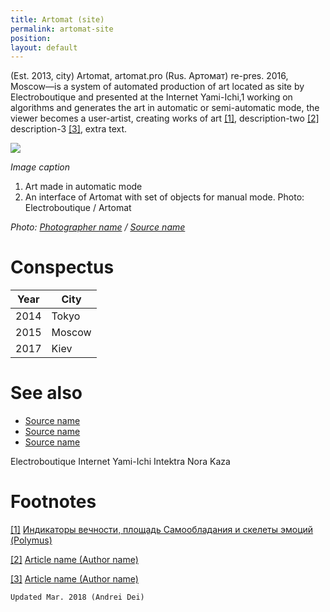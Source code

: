 ```yaml
---
title: Artomat (site)
permalink: artomat-site
position:
layout: default
---
```


(Est. 2013, city) Artomat, artomat.pro (Rus. Артомат) re-pres. 2016, Moscow—is a system of automated production of art located as site by Electroboutique and presented at the Internet Yami-Ichi,1 working on algorithms and generates the art in automatic or semi-automatic mode,  the viewer becomes a user-artist, creating works of art <span id="a1">[\[1\]](#f1)</span>, description-two <span id="a2">[\[2\]](#f2)</span> description-3 <span id="a3">[\[3\]](#f3)</span>, extra text.

![](/images/image-name.jpg)

*Image caption*

1. Art made in automatic mode
2. An interface of Artomat with set of objects for manual mode.
Photo: Electroboutique / Artomat

*Photo: [Photographer name](http://example.net/) / [Source name](http://example.net/)*

# Conspectus

|Year|City|
|----|---------|
|2014|Tokyo|
|2015|Moscow|
|2017|Kiev|

# See also

- [Source name](http://example.net/)
- [Source name](http://example.net/)
- [Source name](http://example.net/)

Electroboutique
Internet Yami-Ichi
Intektra
Nora Kaza

# Footnotes

[[1]](#a1) <span id="f1"></span> [Индикаторы вечности, площадь Самообладания и скелеты эмоций (Polymus)](http://example.net/article)

[[2]](#a2) <span id="f2"></span> [Article name (Author name)](http://example.net/article)

[[3]](#a3) <span id="f3"></span> [Article name (Author name)](http://example.net/article)

`Updated Mar. 2018 (Andrei Dei)`
